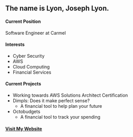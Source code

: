 ## The name is Lyon, Joseph Lyon.
#### Current Position
Software Engineer at Carmel
#### Interests
- Cyber Security
- AWS
- Cloud Computing
- Financial Services

#### Current Projects
- Working towards AWS Solutions Architect Certification
- Dimpls: Does it make perfect sense?
  - A financial tool to help plan your future
- Octobudgets
  - A financial tool to track your spending

#### [Visit My Website](https://lyonsw.com)
